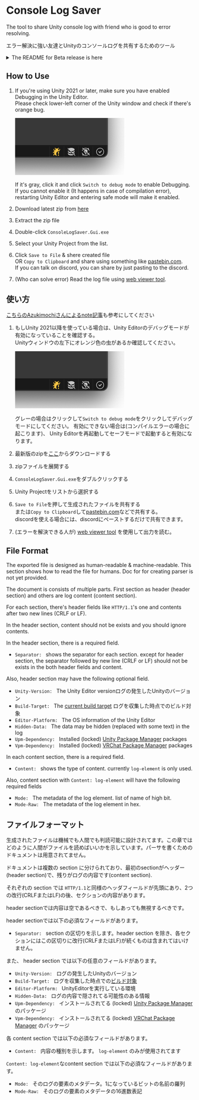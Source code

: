 Console Log Saver
===

The tool to share Unity console log with friend who is good to error resolving.

エラー解決に強い友達とUnityのコンソールログを共有するためのツール

<details>
<summary> The README for Beta release is here </summary>

How to Use
---

1. Download latest zip from [here][saver-zip-download]
2. Extract the zip file
3. Double-click `ConsoleLogSaverGui.exe`
4. Select your Unity Project from the list.
5. Click `Save to File` & shere created file \
   OR `Copy to Clipboard` and share using something like [pastebin.com]. \
   If you can talk on discord, you can share by just pasting to the discord.
6. (Who can solve error) Read the log file using [web viewer tool][viewer].

使い方
---

[こちらのAzukimochiさんによるnote記事][note-by-azukimochi]も参考にしてください

[note-by-azukimochi]: https://note.com/azukimochi25/n/n042c495e55f4

1. 最新版のzipを[ここ][saver-zip-download]からダウンロードする
2. zipファイルを展開する
3. `ConsoleLogSaverGui.exe`をダブルクリックする
4. Unity Projectをリストから選択する
5. `Save to File`を押して生成されたファイルを共有する\
   または`Copy to Clipboard`して[pastebin.com]などで共有する。\
   discordを使える場合には、discordにペーストするだけで共有できます。
6. (エラーを解決できる人が) [web viewer tool][viewer] を使用して出力を読む。


</details>

How to Use
---

1. If you're using Unity 2021 or later, make sure you have enabled Debugging in the Unity Editor. \
   Please check lower-left corner of the Unity window and check if there's orange bug.

   ![orange-bug-at-lower-left]

   If it's gray, click it and click `Switch to debug mode` to enable Debugging.
   If you cannot enable it (It happens in case of compilation error), 
   restarting Unity Editor and entering safe mode will make it enabled.
1. Download latest zip from [here][saver-zip-download]
2. Extract the zip file
3. Double-click `ConsoleLogSaver.Gui.exe`
4. Select your Unity Project from the list.
5. Click `Save to File` & shere created file \
   OR `Copy to Clipboard` and share using something like [pastebin.com]. \
   If you can talk on discord, you can share by just pasting to the discord.
6. (Who can solve error) Read the log file using [web viewer tool][viewer].

使い方
---

[こちらのAzukimochiさんによるnote記事][note-by-azukimochi]も参考にしてください

[note-by-azukimochi]: https://note.com/azukimochi25/n/n042c495e55f4

1. もしUnity 2021以降を使っている場合は、Unity Editorのデバッグモードが有効になっていることを確認する。\
   Unityウィンドウの左下にオレンジ色の虫があるか確認してください。

   ![orange-bug-at-lower-left]

   グレーの場合はクリックして`Switch to debug mode`をクリックしてデバッグモードにしてください。
   有効にできない場合は(コンパイルエラーの場合に起こります)、 Unity Editorを再起動してセーフモードで起動すると有効になります。
1. 最新版のzipを[ここ][saver-zip-download]からダウンロードする
2. zipファイルを展開する
3. `ConsoleLogSaver.Gui.exe`をダブルクリックする
4. Unity Projectをリストから選択する
5. `Save to File`を押して生成されたファイルを共有する\
   または`Copy to Clipboard`して[pastebin.com]などで共有する。\
   discordを使える場合には、discordにペーストするだけで共有できます。
6. (エラーを解決できる人が) [web viewer tool][viewer] を使用して出力を読む。

[orange-bug-at-lower-left]: readme.orange-bug.png

File Format
---

The exported file is designed as human-readable & machine-readable.
This section shows how to read the file for humans. Doc for for creating parser is not yet provided.

The document is consists of multiple parts. First section as header (header section) and others are log content (content section).

For each section, there's header fields like `HTTP/1.1`'s one and contents after two new lines (CRLF or LF).

In the header section, content should not be exists and you should ignore contents.

In the header section, there is a required field.

- `Separator: ` shows the separator for each section. except for header section, the separator followed by new line (CRLF or LF) should not be exists in the both header fields and content.

Also, header section may have the following optional field.

- `Unity-Version: ` The Unity Editor versionログの発生したUnityのバージョン
- `Build-Target: ` The [current build target][unity-build-target] ログを収集した時点でのビルド対象
- `Editor-Platform: ` The OS information of the Unity Editor
- `Hidden-Data: ` The data may be hidden (replaced with some text) in the log
- `Upm-Dependency: ` Installed (locked) [Unity Package Manager][UPM] packages
- `Vpm-Dependency: ` Installed (locked) [VRChat Package Manager][VPM] packages

In each content section, there is a required field.

- `Content: ` shows the type of content. currently `log-element` is only used.

Also, content section with `Content: log-element` will have the following required fields

- `Mode: ` The metadata of the log element. list of name of high bit.
- `Mode-Raw: ` The metadata of the log element in hex.

ファイルフォーマット
---

生成されたファイルは機械でも人間でも判読可能に設計されてます。この章ではどのように人間がファイルを読めばいいかを示しています。パーサを書くためのドキュメントは用意されてません。

ドキュメントは複数の section に分けられており、最初のsectionがヘッダー(header section)で、残りがログの内容です(content section).

それぞれの section では `HTTP/1.1`と同様のヘッダフィールドが先頭にあり、2つの改行(CRLFまたはLF)の後、セクションの内容があります。

header sectionでは内容は空であるべきで、もしあっても無視するべきです。

header sectionでは以下の必須なフィールドがあります。

- `Separator: ` section の区切りを示します。header section を除き、各セクションにはこの区切りに改行(CRLFまたはLF)が続くものは含まれてはいけません。

また、 header section では以下の任意のフィールドがあります。

- `Unity-Version: ` ログの発生したUnityのバージョン
- `Build-Target: ` ログを収集した時点での[ビルド対象][unity-build-target]
- `Editor-Platform: ` UnityEditorを実行している環境
- `Hidden-Data: ` ログの内容で隠されてる可能性のある情報
- `Upm-Dependency: ` インストールされてる (locked) [Unity Package Manager][UPM] のパッケージ
- `Vpm-Dependency: ` インストールされてる (locked) [VRChat Package Manager][VPM] のパッケージ

各 content section では以下の必須なフィールドがあります。

- `Content: ` 内容の種別を示します。 `log-element` のみが使用されてます

`Content: log-element`なcontent section では以下の必須なフィールドがあります。

- `Mode: ` そのログの要素のメタデータ。1になっているビットの名前の羅列
- `Mode-Raw: ` そのログの要素のメタデータの16進数表記

[saver-zip-download]: https://github.com/anatawa12/ConsoleLogSaver/releases/latest/download/ConsoleLogSaver.Gui-win-x64.zip
[pastebin.com]: https://pastebin.com/
[viewer]: https://anatawa12.github.io/ConsoleLogSaver/
[unity-build-target]: https://docs.unity3d.com/2021.2/ScriptReference/EditorUserBuildSettings-activeBuildTarget.html
[UPM]: https://docs.unity3d.com/Manual/Packages.html
[VPM]: https://vcc.docs.vrchat.com/vpm/

